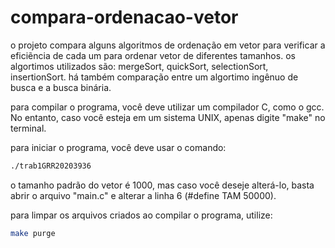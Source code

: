 # compara-ordenacao-vetor

o projeto compara alguns algoritmos de ordenação em vetor para verificar a eficiẽncia de cada um para ordenar vetor de diferentes tamanhos. os algortimos utilizados são: mergeSort, quickSort, selectionSort, insertionSort. 
há também comparação entre um algortimo ingênuo de busca e a busca binária.

para compilar o programa, você deve utilizar um compilador C, como o gcc. No entanto, caso você esteja em um sistema UNIX, apenas digite "make" no terminal.

para iniciar o programa, você deve usar o comando:
``` bash
./trab1GRR20203936
```
o tamanho padrão do vetor é 1000, mas caso você deseje alterá-lo, basta abrir o arquivo "main.c" e alterar a linha 6 (#define TAM 50000).

para limpar os arquivos criados ao compilar o programa, utilize:

``` bash
make purge
```
